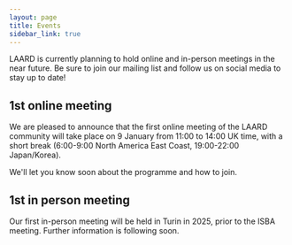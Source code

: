 ```yaml
---
layout: page
title: Events
sidebar_link: true
---
```


LAARD is currently planning to hold online and in-person meetings in the near future. Be sure to join our mailing list and follow us on social media to stay up to date!

<h2>1st online meeting</h2>
We are pleased to announce that the first online meeting of the LAARD community will take place on 9 January from 11:00 to 14:00 UK time, with a short break (6:00-9:00 North America East Coast, 19:00-22:00 Japan/Korea).

We'll let you know soon about the programme and how to join.



<h2>1st in person meeting</h2>
Our first in-person meeting will be held in Turin in 2025, prior to the ISBA meeting. Further information is following soon. 

